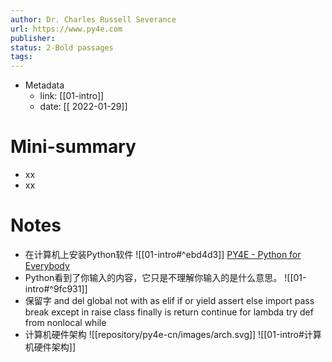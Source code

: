 ```yaml
---
author: Dr. Charles Russell Severance
url: https://www.py4e.com
publisher: 
status: 2-Bold passages
tags: 
---
```

- Metadata
	- link: [[01-intro]]
	- date: [[ 2022-01-29]]
# Mini-summary
- xx
- xx
# Notes

- 在计算机上安装Python软件
![[01-intro#^ebd4d3]]
[PY4E - Python for Everybody](https://www.py4e.com/lessons/install)
- Python看到了你输入的内容，它只是不理解你输入的是什么意思。
![[01-intro#^9fc931]]
- 保留字
and       del       global      not       with
as        elif      if          or        yield
assert    else      import      pass      
break     except    in          raise
class     finally   is          return
continue  for       lambda      try
def       from      nonlocal    while    
- 计算机硬件架构
![[repository/py4e-cn/images/arch.svg]]
![[01-intro#计算机硬件架构]]
